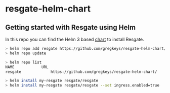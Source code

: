 # resgate-helm-chart


## Getting started with Resgate using Helm

In this repo you can find the Helm 3 based [chart](hhttps://github.com/gregkeys/resgate-helm-chart/) to install Resgate.

```sh
> helm repo add resgate https://github.com/gregkeys/resgate-helm-chart/
> helm repo update

> helm repo list
NAME          	URL 
resgate          	https://github.com/gregkeys/resgate-helm-chart/

> helm install my-resgate resgate/resgate
> helm install my-resgate resgate/resgate --set ingress.enabled=true
```
